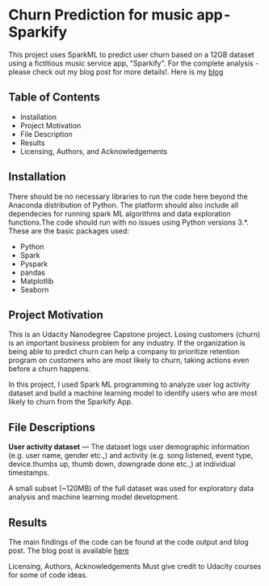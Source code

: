 # Churn Prediction for music app - Sparkify
This project uses SparkML to predict user churn based on a 12GB dataset using a fictitious music service app, "Sparkify". For the complete analysis - please check out my blog post for more details!. Here is my [blog](https://medium.com/@shravankoninti/churn-prediction-for-music-app-sparkify-c40c194ca105)



## Table of Contents
- Installation
- Project Motivation
- File Description
- Results
- Licensing, Authors, and Acknowledgements


## Installation
There should be no necessary libraries to run the code here beyond the Anaconda distribution of Python.
The platform should also include all dependecies for running spark ML algorithms and data exploration functions.The code should run with no issues using Python versions 3.*. 
These are the basic packages used:

* Python
* Spark
* Pyspark
* pandas
* Matplotlib
* Seaborn


## Project Motivation
This is an Udacity Nanodegree Capstone project. Losing customers (churn) is an important business problem for any industry. If the organization is being able to predict churn can help a company to prioritize retention program on customers who are most likely to churn, taking actions even before a churn happens.

In this project, I used Spark ML programming to analyze user log activity dataset and build a machine learning model to identify users who are most likely to churn from the Sparkify App.


## File Descriptions
**User activity dataset** — 
The dataset logs user demographic information (e.g. user name, gender etc.,) and activity (e.g. song listened, event type, device.thumbs up, thumb down, downgrade done etc.,) at individual timestamps.

A small subset (~120MB) of the full dataset was used for exploratory data analysis and machine learning model development.

## Results
The main findings of the code can be found at the code output and blog post. The blog post is available [here](https://medium.com/@shravankoninti/churn-prediction-for-music-app-sparkify-c40c194ca105)

Licensing, Authors, Acknowledgements
Must give credit to Udacity courses for some of code ideas. 

